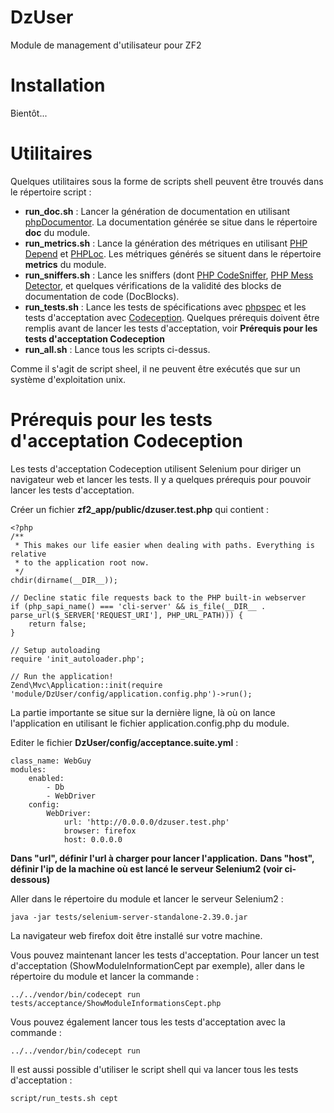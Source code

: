 DzUser
=========

Module de management d'utilisateur pour ZF2

Installation
==========
Bientôt...

Utilitaires
==================

Quelques utilitaires sous la forme de scripts shell peuvent être trouvés dans le répertoire script :

- **run_doc.sh** : Lancer la génération de documentation en utilisant [phpDocumentor](http://www.phpdoc.org/). La documentation générée se situe dans le répertoire **doc** du module.
- **run_metrics.sh** : Lance la génération des métriques en utilisant [PHP Depend](http://pdepend.org/) et [PHPLoc](https://github.com/sebastianbergmann/phploc). Les métriques générés se situent dans le répertoire **metrics** du module.
- **run_sniffers.sh** : Lance les sniffers (dont [PHP CodeSniffer](https://github.com/squizlabs/PHP_CodeSniffer), [PHP Mess Detector](http://phpmd.org/), et quelques vérifications de la validité des blocks de documentation de code (DocBlocks).
- **run_tests.sh** : Lance les tests de spécifications avec [phpspec](http://www.phpspec.net/) et les tests d'acceptation avec [Codeception](http://codeception.com/). Quelques prérequis doivent être remplis avant de lancer les tests d'acceptation, voir **Prérequis pour les tests d'acceptation Codeception**
- **run_all.sh** : Lance tous les scripts ci-dessus.

Comme il s'agit de script sheel, il ne peuvent être exécutés que sur un système d'exploitation unix.

Prérequis pour les tests d'acceptation Codeception
=====================================
Les tests d'acceptation Codeception utilisent Selenium pour diriger un navigateur web et lancer les tests.
Il y a quelques prérequis pour pouvoir lancer les tests d'acceptation.

Créer un fichier **zf2\_app/public/dzuser.test.php** qui contient :

    <?php
    /**
     * This makes our life easier when dealing with paths. Everything is relative
     * to the application root now.
     */
    chdir(dirname(__DIR__));

    // Decline static file requests back to the PHP built-in webserver
    if (php_sapi_name() === 'cli-server' && is_file(__DIR__ . parse_url($_SERVER['REQUEST_URI'], PHP_URL_PATH))) {
        return false;
    }

    // Setup autoloading
    require 'init_autoloader.php';

    // Run the application!
    Zend\Mvc\Application::init(require 'module/DzUser/config/application.config.php')->run();
    
La partie importante se situe sur la dernière ligne, là où on lance l'application en utilisant le fichier application.config.php du module.

Editer le fichier **DzUser/config/acceptance.suite.yml** :

    class_name: WebGuy
    modules:
        enabled:
            - Db
            - WebDriver
        config:
            WebDriver:
                url: 'http://0.0.0.0/dzuser.test.php'
                browser: firefox
                host: 0.0.0.0

**Dans "url", définir l'url à charger pour lancer l'application.**
**Dans "host", définir l'ip de la machine où est lancé le serveur Selenium2 (voir ci-dessous)**

Aller dans le répertoire du module et lancer le serveur Selenium2 :
    
    java -jar tests/selenium-server-standalone-2.39.0.jar

La navigateur web firefox doit être installé sur votre machine.

Vous pouvez maintenant lancer les tests d'acceptation.
Pour lancer un test d'acceptation (ShowModuleInformationCept par exemple), aller dans le répertoire du module et lancer la commande :

    ../../vendor/bin/codecept run tests/acceptance/ShowModuleInformationsCept.php
    
Vous pouvez également lancer tous les tests d'acceptation avec la commande :

    ../../vendor/bin/codecept run
    
Il est aussi possible d'utiliser le script shell qui va lancer tous les tests d'acceptation :

    script/run_tests.sh cept
